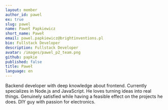 ```yaml
---
layout: member
author_id: pawel
ex: true
slug: pawel
name: Paweł Papkiewicz
short_name: Paweł
email: pawel.papkiewicz@brightinventions.pl
bio: Fullstack Developer
description: Fullstack Developer
avatar: /images/pawel_p2_team.png
github: papkie
published: false
title: Paweł
language: en
---
```

Backend developer with deep knowledge about frontend. Currently specializes in Node.js and JavaScript. He loves turning ideas into real things. Genuinely satisfied while having a feasible effect on the projects he does. DIY guy with passion for electronics. 


